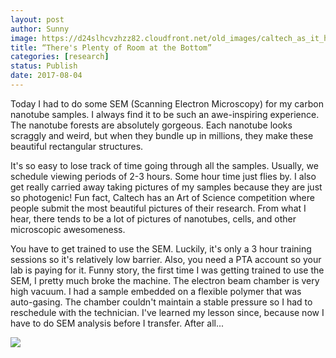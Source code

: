 ```yaml
---
layout: post
author: Sunny
image: https://d24slhcvzhzz82.cloudfront.net/old_images/caltech_as_it_happens/6a0105349b8251970b01bb09aeb9e0970d.jpg
title: “There's Plenty of Room at the Bottom” 
categories: [research]
status: Publish
date: 2017-08-04
---
```



Today I had to do some SEM (Scanning Electron Microscopy) for my carbon nanotube samples. I always find it to be such an awe-inspiring experience. The nanotube forests are absolutely gorgeous. Each nanotube looks scraggly and weird, but when they bundle up in millions, they make these beautiful rectangular structures.

It's so easy to lose track of time going through all the samples. Usually, we schedule viewing periods of 2-3 hours. Some hour time just flies by. I also get really carried away taking pictures of my samples because they are just so photogenic! Fun fact, Caltech has an Art of Science competition where people submit the most beautiful pictures of their research. From what I hear, there tends to be a lot of pictures of nanotubes, cells, and other microscopic awesomeness.

You have to get trained to use the SEM. Luckily, it's only a 3 hour training sessions so it's relatively low barrier. Also, you need a PTA account so your lab is paying for it. Funny story, the first time I was getting trained to use the SEM, I pretty much broke the machine. The electron beam chamber is very high vacuum. I had a sample embedded on a flexible polymer that was auto-gasing. The chamber couldn't maintain a stable pressure so I had to reschedule with the technician. I've learned my lesson since, because now I have to do SEM analysis before I transfer. After all...


![](https://d24slhcvzhzz82.cloudfront.net/old_images/caltech_as_it_happens/6a0105349b8251970b01b8d295d616970c.png)
